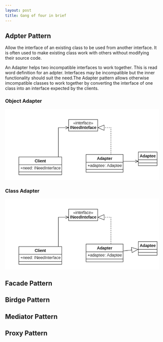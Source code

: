 ```yaml
---
layout: post
title: Gang of four in brief
---
```

## Adpter Pattern ##

Allow the interface of an existing class to be used from another interface. It is often used to make existing class work with others without modifying their source code.

An Adapter helps two incompatible interfaces to work together. This is read word definition for an adpter. Interfaces may be incompatible but the inner functionality should suit the need.The Adapter pattern allows otherwise imcompatible classes to work together by converting the interface of one class into an interface expected by the clients.

### Object Adapter ###

![object adapter](/assets/object-adapter.png)

### Class Adapter ###

![class adapter](/assets/class-adapter.png)

## Facade Pattern ##

## Birdge Pattern ##

## Mediator Pattern ##

## Proxy Pattern ##

